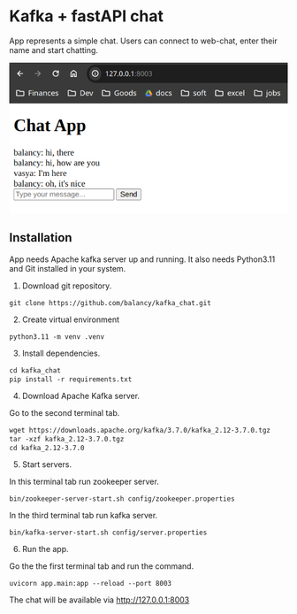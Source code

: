 # Kafka + fastAPI chat

App represents a simple chat. Users can connect to web-chat, enter their name and start chatting.

![app](app.png)

## Installation

App needs Apache kafka server up and running. It also needs Python3.11 and Git installed in your system.

1. Download git repository.
```
git clone https://github.com/balancy/kafka_chat.git
```

2. Create virtual environment
```
python3.11 -m venv .venv
```

3. Install dependencies.
```
cd kafka_chat
pip install -r requirements.txt
```

4. Download Apache Kafka server.

Go to the second terminal tab.

```
wget https://downloads.apache.org/kafka/3.7.0/kafka_2.12-3.7.0.tgz
tar -xzf kafka_2.12-3.7.0.tgz
cd kafka_2.12-3.7.0
```

5. Start servers.

In this terminal tab run zookeeper server.
```
bin/zookeeper-server-start.sh config/zookeeper.properties
```

In the third terminal tab run kafka server.
```
bin/kafka-server-start.sh config/server.properties
```

6. Run the app.

Go the the first terminal tab and run the command.
```
uvicorn app.main:app --reload --port 8003
```

The chat will be available via http://127.0.0.1:8003
